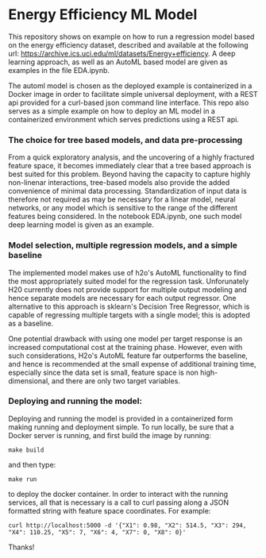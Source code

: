 # Energy Efficiency ML Model

This repository shows on example on how to run a regression model based on the energy efficiency dataset, described and available at the following url: https://archive.ics.uci.edu/ml/datasets/Energy+efficiency. A deep learning approach, as well as an AutoML based model are given as examples in the file EDA.ipynb.

The automl model is chosen as the deployed example is containerized in a Docker image in order to facilitate simple universal deployment, with a REST api provided for a curl-based json command line interface. This repo also serves as a simple example on how to deploy an ML model in a containerized environment which serves predictions using a REST api.

### The choice for tree based models, and data pre-processing

From a quick exploratory analysis, and the uncovering of a highly fractured feature space, it becomes immediately clear that a tree based approach is best suited for this problem. Beyond having the capacity to capture highly non-linenar interactions, tree-based models also provide the added convenience of minimal data processing. Standardization of input data is therefore not required as may be necessary for a linear model, neural networks, or any model which is sensitive to the range of the different features being considered. In the notebook EDA.ipynb, one such model deep learning model is given as an example.

### Model selection, multiple regression models, and a simple baseline

The implemented model makes use of h2o's AutoML functionality to find the most appropriately suited model for the regression task. Unforunately H20 currently does not provide support for multiple output modeling and hence separate models are necessary for each output regressor. One alternative to this approach is sklearn's Decision Tree Regressor, which is capable of regressing multiple targets with a single model; this is adopted as a baseline.

One potential drawback with using one model per target response is an increased computational cost at the training phase. However, even with such considerations, H2o's AutoML feature far outperforms the baseline, and hence is recommended at the small expense of additional training time, especially since the data set is small, feature space is non high-dimensional, and there are only two target variables.

### Deploying and running the model:

Deploying and running the model is provided in a containerized form making running and deployment simple. To run locally, be sure that a Docker server is running, and first build the image by running:

`make build`

and then type:

`make run`

to deploy the docker container. In order to interact with the running services, all that is necessary is a call to curl passing along a JSON formatted string with feature space coordinates. For example:

`curl http://localhost:5000 -d '{"X1": 0.98, "X2": 514.5, "X3": 294, "X4": 110.25, "X5": 7, "X6": 4, "X7": 0, "X8": 0}'`

Thanks!


